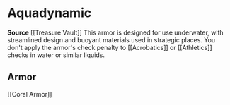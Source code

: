 ﻿---
id: '469'
name: Aquadynamic
rarity: Common
source: '[[DATABASE/source/Treasure Vault|Treasure Vault]]'
trait:
- Aquadynamic
type: Trait

---
# Aquadynamic

**Source** [[Treasure Vault]] 
This armor is designed for use underwater, with streamlined design and buoyant materials used in strategic places. You don't apply the armor's check penalty to [[Acrobatics]] or [[Athletics]] checks in water or similar liquids.

## Armor

[[Coral Armor]]